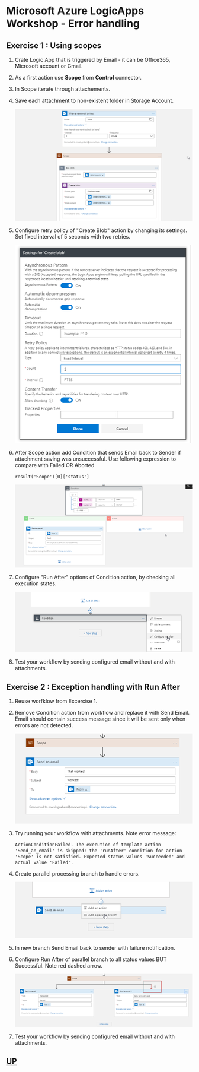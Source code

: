 # Microsoft Azure LogicApps Workshop - Error handling

## Exercise 1 : Using scopes

1. Crate Logic App that is triggered by Email - it can be Office365, Microsoft account or Gmail.
2. As a first action use **Scope** from **Control** connector.
3. In Scope iterate through attachements.
4. Save each attachment to non-existent folder in Storage Account.
   
   ![Scope](_img/Scope.png)

5. Configure retry policy of "Create Blob" action by changing its settings. Set fixed interval of 5 seconds with two retries.
   
   ![Settings](_img/Settings.png)

6. After Scope action add Condition that sends Email back to Sender if attachment saving was unsuccessful. Use following expression to compare with Failed OR Aborted
   ```
   result('Scope')[0]['status']
   ```
   ![Failed](_img/Condition.png)

7. Configure "Run After" options of Condition action, by checking all execution states.
   
   ![RunAfter](_img/RunAfter.png)

8. Test your workflow by sending configured email without and with attachments.

## Exercise 2 : Exception handling with Run After

1. Reuse worfklow from Excercise 1.
2. Remove Condition action from workflow and replace it with Send Email. Email should contain success message since it will be sent only when errors are not detected.

   ![Worked](_img/Worked.png)

3. Try running your workflow with attachments. Note error message:
   ```
   ActionConditionFailed. The execution of template action 'Send_an_email' is skipped: the 'runAfter' condition for action 'Scope' is not satisfied. Expected status values 'Succeeded' and actual value 'Failed'.
   ```
4. Create parallel processing branch to handle errors.
   
   ![Parallel](_img/Parallel.png)

5. In new branch Send Email back to sender with failure notification.
6. Configure Run After of parallel branch to all status values BUT Successful. Note red dashed arrow.
   
   ![Handled](_img/ExceptionHandled.png)
   
7. Test your workflow by sending configured email without and with attachments.
   
## [UP](./../README.md)